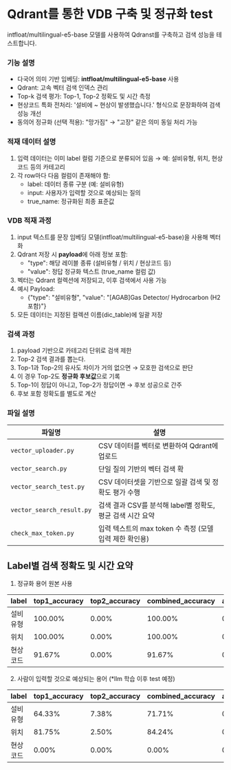 # Qdrant를 통한 VDB 구축 및 정규화 test
intfloat/multilingual-e5-base 모델를 사용하여 Qdranst를 구축하고 검색 성능을 테스트합니다.

### 기능 설명
- 다국어 의미 기반 임베딩: **intfloat/multilingual-e5-base** 사용
- Qdrant: 고속 벡터 검색 인덱스 관리
- Top-k 검색 평가: Top-1, Top-2 정확도 및 시간 측정
- 현상코드 특화 전처리: '설비에 ~ 현상이 발생했습니다.' 형식으로 문장화하여 검색 성능 개선
- 동의어 정규화 (선택 적용): "망가짐" → "고장" 같은 의미 동일 처리 가능

### 적재 데이터 설명
1. 입력 데이터는 이미 label 컬럼 기준으로 분류되어 있음 → 예: 설비유형, 위치, 현상코드 등의 카테고리
2. 각 row마다 다음 컬럼이 존재해야 함:
    - label: 데이터 종류 구분 (예: 설비유형)
    - input: 사용자가 입력할 것으로 예상되는 질의
    - true_name: 정규화된 최종 표준값

### VDB 적재 과정
1. input 텍스트를 문장 임베딩 모델(intfloat/multilingual-e5-base)을 사용해 벡터화
2. Qdrant 저장 시 **payload**에 아래 정보 포함:
    - "type": 해당 레이블 종류 (설비유형 / 위치 / 현상코드 등)
    - "value": 정답 정규화 텍스트 (true_name 컬럼 값)
2. 벡터는 Qdrant 컬렉션에 저장되고, 이후 검색에서 사용 가능
3. 예시 Payload:
    - {"type": "설비유형", "value": "[AGAB]Gas Detector/ Hydrocarbon (H2 포함)"}
4. 모든 데이터는 지정된 컬렉션 이름(dic_table)에 일괄 저장

### 검색 과정
1. payload 기반으로 카테고리 단위로 검색 제한
2. Top-2 검색 결과를 뽑는다.
3. Top-1과 Top-2의 유사도 차이가 거의 없으면 → 모호한 검색으로 판단
4. 이 경우 Top-2도 **정규화 후보값**으로 기록
5. Top-1이 정답이 아니고, Top-2가 정답이면 → 후보 성공으로 간주
6. 후보 포함 정확도를 별도로 계산

### 파일 설명
| 파일명                       | 설명                                     |
| ------------------------- | -------------------------------------- |
| `vector_uploader.py`      | CSV 데이터를 벡터로 변환하여 Qdrant에 업로드          |
| `vector_search.py`        | 단일 질의 기반의 벡터 검색 확         |
| `vector_search_test.py`   | CSV 데이터셋을 기반으로 일괄 검색 및 정확도 평가 수행       |
| `vector_search_result.py` | 검색 결과 CSV를 분석해 label별 정확도, 평균 검색 시간 요약 |
| `check_max_token.py`      | 입력 텍스트의 max token 수 측정 (모델 입력 제한 확인용)  |


## Label별 검색 정확도 및 시간 요약

1) 정규화 용어 원본 사용


| label | top1\_accuracy | top2\_accuracy | combined\_accuracy | avg\_search\_time | total\_count |
| ----- | -------------- | -------------- | ------------------ | ----------------- | ------------ |
| 설비유형  | 100.00%        | 0.00%          | 100.00%            | 0.0041 sec        | 163          |
| 위치    | 100.00%        | 0.00%          | 100.00%            | 0.0042 sec        | 429          |
| 현상코드  | 91.67%         | 0.00%          | 91.67%             | 0.0039 sec        | 12           |

2) 사람이 입력할 것으로 예상되는 용어 (*llm 학습 이후 test 예정)

| label | top1\_accuracy | top2\_accuracy | combined\_accuracy | avg\_search\_time | total\_count |
| ----- | -------------- | -------------- | ------------------ | ----------------- | ------------ |
| 설비유형  | 64.33%         | 7.38%          | 71.71%             | 0.0042 sec        | 813          |
| 위치    | 81.75%         | 2.50%          | 84.24%             | 0.0051 sec        | 1282         |
| 현상코드  | 0.00%          | 0.00%          | 0.00%              | 0.0044 sec        | 24           |

